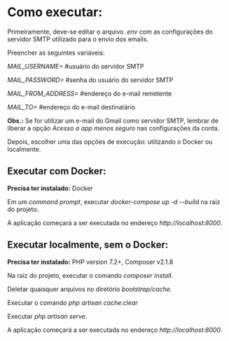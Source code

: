 # Como executar:

Primeiramente, deve-se editar o arquivo *.env* com as configurações do servidor SMTP utilizado para o envio dos emails.

Preencher as seguintes variáveis:

*MAIL_USERNAME=* #usuário do servidor SMTP

*MAIL_PASSWORD=* #senha do usuário do servidor SMTP

*MAIL_FROM_ADDRESS=* #endereço do e-mail remetente

*MAIL_TO=* #endereço do e-mail destinatário

**Obs.:** Se for utilizar um e-mail do Gmail como servidor SMTP, lembrar de liberar a opção *Acesso a app menos seguro* nas configurações da conta.

Depois, escolher uma das opções de execução: utilizando o Docker ou localmente.

## Executar com Docker:
**Precisa ter instalado:** Docker

Em um *command prompt*, executar *docker-compose up -d --build* na raiz do projeto.

A aplicação começará a ser executada no endereço *http://localhost:8000*.

## Executar localmente, sem o Docker:
**Precisa ter instalado:** PHP version 7.2+, Composer v2.1.8

Na raiz do projeto, executar o comando *composer install*.

Deletar quaisquer arquivos no diretório *bootstrap/cache*.

Executar o comando *php artisan cache:clear*

Executar *php artisan serve*.

A aplicação começará a ser executada no endereço *http://localhost:8000*.
